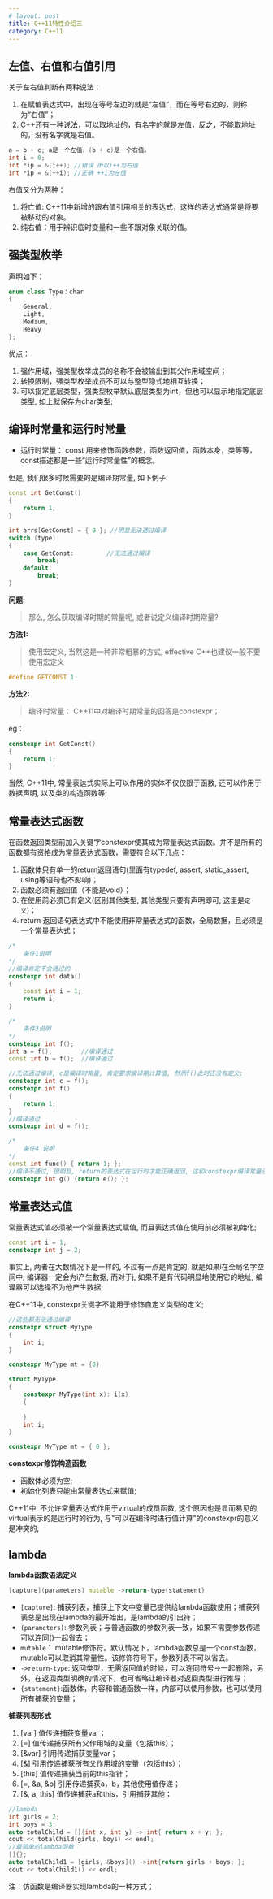 ```yaml
---
# layout: post
title: C++11特性介绍三
category: C++11
---
```


## 左值、右值和右值引用
关于左右值判断有两种说法：

1. 在赋值表达式中，出现在等号左边的就是“左值”，而在等号右边的，则称为“右值”；
2. C++还有一种说法，可以取地址的，有名字的就是左值，反之，不能取地址的，没有名字就是右值。

```c++
a = b + c; a是一个左值，(b + c)是一个右值。
int i = 0;
int *ip = &(i++); //错误 所以i++为右值
int *ip = &(++i); //正确 ++i为左值
```
右值又分为两种： 

1. 将亡值: C++11中新增的跟右值引用相关的表达式，这样的表达式通常是将要被移动的对象。
2. 纯右值：用于辨识临时变量和一些不跟对象关联的值。


## 强类型枚举
声明如下：

```c++
enum class Type：char
{
	General,
	Light,
	Medium,
	Heavy
};
```
优点：

1. 强作用域，强类型枚举成员的名称不会被输出到其父作用域空间；
2. 转换限制，强类型枚举成员不可以与整型隐式地相互转换；
3. 可以指定底层类型，强类型枚举默认底层类型为int，但也可以显示地指定底层类型, 如上就保存为char类型;


## 编译时常量和运行时常量
* 运行时常量： const 用来修饰函数参数，函数返回值，函数本身，类等等，const描述都是一些“运行时常量性”的概念。

但是, 我们很多时候需要的是编译期常量, 如下例子:

```c++
const int GetConst()
{
    return 1;
}

int arrs[GetConst] = { 0 }; //明显无法通过编译
switch (type)
{
    case GetConst:         //无法通过编译
        break;
    default:
        break;
}
```
**问题:**
> 那么, 怎么获取编译时期的常量呢, 或者说定义编译时期常量?

**方法1:**
> 使用宏定义, 当然这是一种非常粗暴的方式, effective C++也建议一般不要使用宏定义

```c++
#define GETCONST 1
```
**方法2:**
> 编译时常量： C++11中对编译时期常量的回答是constexpr；

eg：

```c++
constexpr int GetConst() 
{
    return 1;
}
```

当然, C++11中, 常量表达式实际上可以作用的实体不仅仅限于函数, 还可以作用于数据声明, 以及类的构造函数等; 

## 常量表达式函数
在函数返回类型前加入关键字constexpr使其成为常量表达式函数。并不是所有的函数都有资格成为常量表达式函数，需要符合以下几点：

1. 函数体只有单一的return返回语句(里面有typedef, assert, static_assert, using等语句也不影响)；
2. 函数必须有返回值（不能是void）；
3. 在使用前必须已有定义(区别其他类型, 其他类型只要有声明即可, 这里是`定义`)；
4.  return 返回语句表达式中不能使用非常量表达式的函数，全局数据，且必须是一个常量表达式；

```c++
/*
	条件1说明
*/
//编译肯定不会通过的
constexpr int data()
{
    const int i = 1;
    return i;
}

/*
	条件3说明
*/
constexpr int f();
int a = f();        //编译通过
const int b = f();  //编译通过

//无法通过编译, c是编译时常量, 肯定要求编译期计算值, 然而f()此时还没有定义;
constexpr int c = f(); 
constexpr int f()
{
	return 1;
}
//编译通过
constexpr int d = f(); 

/*
	条件4 说明
*/
const int func() { return 1; };
//编译不通过, 很明显, return的表达式在运行时才能正确返回, 这和constexpr编译常量矛盾
constexpr int g() {return e(); };
```

## 常量表达式值
常量表达式值必须被一个常量表达式赋值, 而且表达式值在使用前必须被初始化;

```c++
const int i = 1;
constexpr int j = 2;
```
事实上, 两者在大数情况下是一样的, 不过有一点是肯定的, 就是如果i在全局名字空间中, 编译器一定会为i产生数据, 而对于j, 如果不是有代码明显地使用它的地址, 编译器可以选择不为他产生数据;

在C++11中, constexpr关键字不能用于修饰自定义类型的定义;

```c++
//这些都无法通过编译
constexpr struct MyType 
{
    int i;
}

constexpr MyType mt = {0}

struct MyType
{
    constexpr MyType(int x): i(x)
    {
        
    }
    int i;
}

constexpr MyType mt = { 0 };
```

**constexpr修饰构造函数**

* 函数体必须为空;
* 初始化列表只能由常量表达式来赋值;


C++11中, 不允许常量表达式作用于virtual的成员函数, 这个原因也是显而易见的, virtual表示的是运行时的行为, 与"可以在编译时进行值计算"的constexpr的意义是冲突的;



## lambda
**lambda函数语法定义**

```c++
[capture](parameters) mutable ->return-type{statement}
```

* `[capture]`:  捕获列表，捕获上下文中变量已提供给lambda函数使用；捕获列表总是出现在lambda的最开始出，是lambda的引出符；
* `(parameters)`: 参数列表；与普通函数的参数列表一致，如果不需要参数传递可以连同()一起省去；
* `mutable`：     mutable修饰符。默认情况下，lambda函数总是一个const函数，mutable可以取消其常量性。该修饰符号下，参数列表不可以省去。
* `->return-type`: 返回类型，无需返回值的时候，可以连同符号->一起删除，另外，在返回类型明确的情况下，也可省略让编译器对返回类型进行推导；
* `{statement}`:函数体，内容和普通函数一样，内部可以使用参数，也可以使用所有捕获的变量；

**捕获列表形式**

1. [var] 值传递捕获变量var；
2. [=] 值传递捕获所有父作用域的变量（包括this）；
3. [&var] 引用传递捕获变量var；
4. [&] 引用传递捕获所有父作用域的变量（包括this）；
5. [this] 值传递捕获当前的this指针；
6. [=, &a, &b] 引用传递捕获a，b，其他使用值传递；
7. [&, a, this] 值传递捕获a和this，引用捕获其他；

```c++
//lambda
int girls = 2;
int boys = 3;
auto totalChild = [](int x, int y) -> int{ return x + y; };
cout << totalChild(girls, boys) << endl;
//最简单的lambda函数
[]{};
auto totalChild1 = [girls, &boys]() ->int{return girls + boys; };
cout << totalChild1() << endl;
```
注：仿函数是编译器实现lambda的一种方式；




